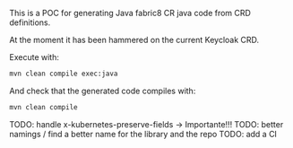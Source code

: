
This is a POC for generating Java fabric8 CR java code from CRD definitions.

At the moment it has been hammered on the current Keycloak CRD. 

Execute with:
```bash
mvn clean compile exec:java
```

And check that the generated code compiles with:
```bash
mvn clean compile
```


TODO: handle x-kubernetes-preserve-fields -> Importante!!!
TODO: better namings / find a better name for the library and the repo
TODO: add a CI
